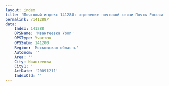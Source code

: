 ```yaml
---
layout: index
title: 'Почтовый индекс 141288: отделение почтовой связи Почты России'
permalink: /141288/
data:
    Index: 141288
    OPSName: 'Ивантеевка Уооп'
    OPSType: Участок
    OPSSubm: 141200
    Region: 'Московская область'
    Autonom: ''
    Area: ''
    City: Ивантеевка
    City1: ''
    ActDate: '20091211'
    IndexOld: ''
---
```

